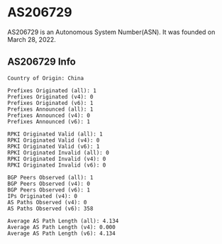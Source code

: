 # AS206729
AS206729 is an Autonomous System Number(ASN). It was founded on March 28, 2022.

## AS206729 Info
~~~
Country of Origin: China

Prefixes Originated (all): 1
Prefixes Originated (v4): 0
Prefixes Originated (v6): 1
Prefixes Announced (all): 1
Prefixes Announced (v4): 0
Prefixes Announced (v6): 1

RPKI Originated Valid (all): 1
RPKI Originated Valid (v4): 0
RPKI Originated Valid (v6): 1
RPKI Originated Invalid (all): 0
RPKI Originated Invalid (v4): 0
RPKI Originated Invalid (v6): 0

BGP Peers Observed (all): 1
BGP Peers Observed (v4): 0
BGP Peers Observed (v6): 1
IPs Originated (v4): 0
AS Paths Observed (v4): 0
AS Paths Observed (v6): 358

Average AS Path Length (all): 4.134
Average AS Path Length (v4): 0.000
Average AS Path Length (v6): 4.134
~~~
